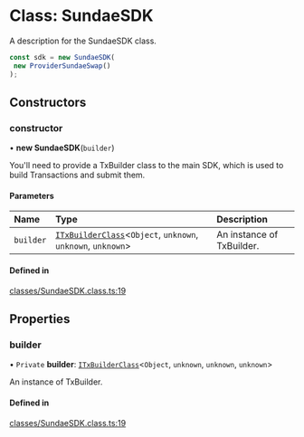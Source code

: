 # Class: SundaeSDK

A description for the SundaeSDK class.

```ts
const sdk = new SundaeSDK(
 new ProviderSundaeSwap()
);
```

## Constructors

### constructor

• **new SundaeSDK**(`builder`)

You'll need to provide a TxBuilder class to the main SDK, which is used to build Transactions and submit them.

#### Parameters

| Name | Type | Description |
| :------ | :------ | :------ |
| `builder` | [`ITxBuilderClass`](../interfaces/ITxBuilderClass.md)<`Object`, `unknown`, `unknown`, `unknown`\> | An instance of TxBuilder. |

#### Defined in

[classes/SundaeSDK.class.ts:19](https://github.com/SundaeSwap-finance/sundae-sdk/blob/main/packages/core/src/classes/SundaeSDK.class.ts#L19)

## Properties

### builder

• `Private` **builder**: [`ITxBuilderClass`](../interfaces/ITxBuilderClass.md)<`Object`, `unknown`, `unknown`, `unknown`\>

An instance of TxBuilder.

#### Defined in

[classes/SundaeSDK.class.ts:19](https://github.com/SundaeSwap-finance/sundae-sdk/blob/main/packages/core/src/classes/SundaeSDK.class.ts#L19)
